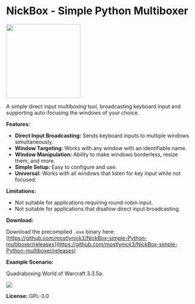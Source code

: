 # NickBox - Simple Python Multiboxer

<img src="https://github.com/user-attachments/assets/5ffecc35-27b9-45e4-8aca-dff1ba751f30" height="200">

A simple direct input multiboxing tool, broadcasting keyboard input and supporting auto-focusing the windows of your choice.

**Features:**

* **Direct Input Broadcasting:** Sends keyboard inputs to multiple windows simultaneously.
* **Window Targeting:** Works with any window with an identifiable name.
* **Window Manipulation:** Ability to make windows borderless, resize them, and more.
* **Simple Setup:** Easy to configure and use.
* **Universal:** Works with all windows that listen for key input while not focused.

**Limitations:**

* Not suitable for applications requiring round-robin input.
* Not suitable for applications that disallow direct input broadcasting.

**Download:**

Download the precompiled `.exe` binary here: [https://github.com/mostlynick3/NickBox-simple-Python-multiboxer/releases](https://github.com/mostlynick3/NickBox-simple-Python-multiboxer/releases)

**Example Scenario:**

Quadraboxing World of Warcraft 3.3.5a.


<img src="https://github.com/user-attachments/assets/f1b6c891-7a65-4ecd-b383-0986be51acf2">


**License:** GPL-3.0
